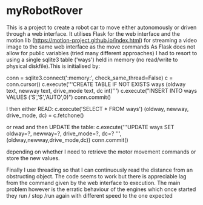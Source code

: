 # myRobotRover
This is a project to create a robot car to move either autonomously or driven through a web interface.
It utilises Flask for the web interface and the motion lib (https://motion-project.github.io/index.html)  for streaming a video image to the same web interface as the move commands
As Flask does not allow for public variables (tried many different approaches) I had to resort to using a single sqlite3 table ('ways') held in memory (no read/write to physical diskfile).This is initialised by:

conn = sqlite3.connect(':memory:', check_same_thread=False)
c = conn.cursor()
c.execute('''CREATE TABLE IF NOT EXISTS ways (oldway text, newway text, drive_mode text, dc int)''')
c.execute("INSERT INTO ways VALUES ('S','S','AUTO',0)")
conn.commit()

I then either READ:
    c.execute('SELECT * FROM ways')
    (oldway, newway, drive_mode, dc) = c.fetchone()
    
or read and then UPDATE the table:
    c.execute('''UPDATE ways SET oldway=?, newway=?, drive_mode=?, dc=? ''', (oldway,newway,drive_mode,dc))
    conn.commit()
    
depending on whether I need to retrieve the motor movement commands or store the new values.

Finally I use threading so that I can continuously read  the distance from an obstructing object.
The code seems to work but there is appreciable lag from the command given by the web interface to execution. The main problem however is the erratic behaviour of the engines which once started they run / stop /run again with different speed to the one expected
